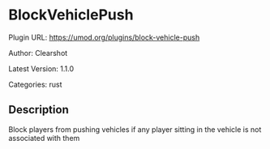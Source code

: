 # BlockVehiclePush

Plugin URL: https://umod.org/plugins/block-vehicle-push

Author: Clearshot

Latest Version: 1.1.0

Categories: rust

## Description

Block players from pushing vehicles if any player sitting in the vehicle is not associated with them

